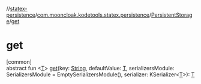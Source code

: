 //[statex-persistence](../../../index.md)/[com.mooncloak.kodetools.statex.persistence](../index.md)/[PersistentStorage](index.md)/[get](get.md)

# get

[common]\
abstract fun &lt;[T](get.md)&gt; [get](get.md)(key: [String](https://kotlinlang.org/api/latest/jvm/stdlib/kotlin/-string/index.html), defaultValue: [T](get.md), serializersModule: SerializersModule = EmptySerializersModule(), serializer: KSerializer&lt;[T](get.md)&gt;): [T](get.md)
